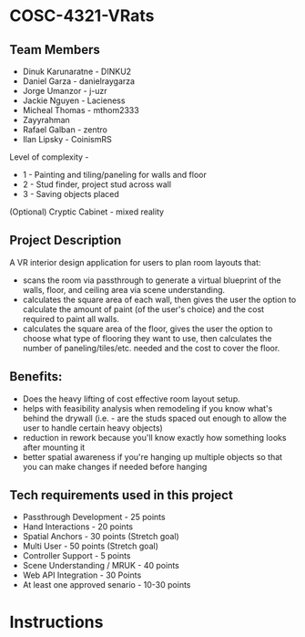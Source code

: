 # COSC-4321-VRats

## Team Members
* Dinuk Karunaratne - DINKU2
* Daniel Garza - danielraygarza 
* Jorge Umanzor - j-uzr
* Jackie Nguyen - Lacieness
* Micheal Thomas - mthom2333
* Zayyrahman 
* Rafael Galban - zentro
* Ilan Lipsky - CoinismRS


Level of complexity -

* 1 - Painting and tiling/paneling for walls and floor
* 2 - Stud finder, project stud across wall 
* 3 - Saving objects placed 

(Optional) Cryptic Cabinet - mixed reality 
## Project Description

A VR interior design application for users to plan room layouts that:
- scans the room via passthrough to generate a virtual blueprint of the walls, floor, and ceiling area via scene understanding.
- calculates the square area of each wall, then gives the user the option to calculate the amount of paint (of the user's choice) and the cost required to paint all walls.
- calculates the square area of the floor, gives the user the option to choose what type of flooring they want to use, then calculates the number of paneling/tiles/etc. needed and the cost to cover the floor.

## Benefits:
- Does the heavy lifting of cost effective room layout setup. 
- helps with feasibility analysis when remodeling if you know what's behind the drywall (i.e. - are the studs spaced out enough to allow the user to handle certain heavy objects)
- reduction in rework because you'll know exactly how something looks after mounting it
- better spatial awareness if you're hanging up multiple objects so that you can make changes if needed before hanging


## Tech requirements used in this project
- Passthrough Development - 25 points
- Hand Interactions - 20 points
- Spatial Anchors - 30 points (Stretch goal)
- Multi User - 50 points (Stretch goal)
- Controller Support - 5 points
- Scene Understanding / MRUK - 40 points
- Web API Integration - 30 Points
- At least one approved senario - 10-30 points

# Instructions

